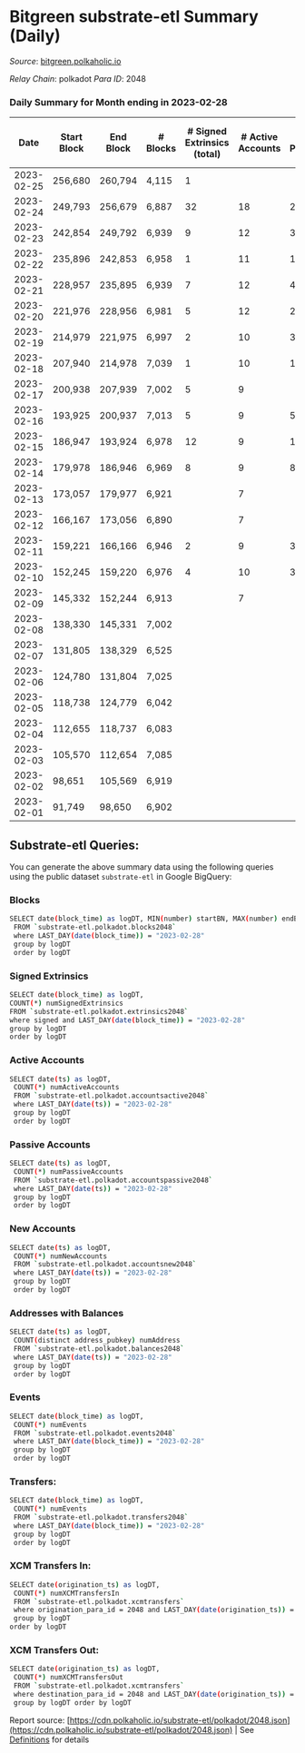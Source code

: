 # Bitgreen substrate-etl Summary (Daily)

_Source_: [bitgreen.polkaholic.io](https://bitgreen.polkaholic.io)

*Relay Chain*: polkadot
*Para ID*: 2048



### Daily Summary for Month ending in 2023-02-28


| Date | Start Block | End Block | # Blocks | # Signed Extrinsics (total) | # Active Accounts | # Passive | # New | # Addresses with Balances | # Events | # Transfers | # XCM Transfers In | # XCM Transfers Out | Issues | 
| ---- | ----------- | --------- | -------- | --------------------------- | ----------------- | --------- | ----- | ------------------------- | -------- | ----------- | ------------------ | ------------------- | ------ |
| 2023-02-25 | 256,680 | 260,794 | 4,115 | 1 |  |  |  |  | 28,855 |   |   |   |  |
| 2023-02-24 | 249,793 | 256,679 | 6,887 | 32 | 18 | 248 | 244 | 778 | 49,122 | 250  |   |   |  |
| 2023-02-23 | 242,854 | 249,792 | 6,939 | 9 | 12 | 301 | 300 | 534 | 48,154 | 301  |   |   |  |
| 2023-02-22 | 235,896 | 242,853 | 6,958 | 1 | 11 | 1 |  | 234 | 45,769 | 1  |   |   |  |
| 2023-02-21 | 228,957 | 235,895 | 6,939 | 7 | 12 | 4 | 2 | 234 | 44,503 | 4  |   |   |  |
| 2023-02-20 | 221,976 | 228,956 | 6,981 | 5 | 12 | 2 | 3 | 232 | 44,378 | 3  |   |   |  |
| 2023-02-19 | 214,979 | 221,975 | 6,997 | 2 | 10 | 3 | 3 | 229 | 45,050 | 3  |   |   |  |
| 2023-02-18 | 207,940 | 214,978 | 7,039 | 1 | 10 | 1 | 1 | 226 | 45,660 | 1  |   |   |  |
| 2023-02-17 | 200,938 | 207,939 | 7,002 | 5 | 9 |  | 1 | 225 | 47,342 | 1  |   |   |  |
| 2023-02-16 | 193,925 | 200,937 | 7,013 | 5 | 9 | 5 | 5 | 224 | 47,444 | 5  |   |   |  |
| 2023-02-15 | 186,947 | 193,924 | 6,978 | 12 | 9 | 11 | 11 | 219 | 49,507 | 11  |   |   |  |
| 2023-02-14 | 179,978 | 186,946 | 6,969 | 8 | 9 | 8 | 8 | 208 | 49,921 | 8  |   |   |  |
| 2023-02-13 | 173,057 | 179,977 | 6,921 |  | 7 |  |  | 200 | 49,437 |   |   |   |  |
| 2023-02-12 | 166,167 | 173,056 | 6,890 |  | 7 |  |  | 200 | 49,154 |   |   |   |  |
| 2023-02-11 | 159,221 | 166,166 | 6,946 | 2 | 9 | 3 | 3 | 200 | 49,628 | 3  |   |   |  |
| 2023-02-10 | 152,245 | 159,220 | 6,976 | 4 | 10 | 3 | 5 | 197 | 50,110 | 6  |   |   |  |
| 2023-02-09 | 145,332 | 152,244 | 6,913 |  | 7 |  |  | 192 | 49,300 |   |   |   |  |
| 2023-02-08 | 138,330 | 145,331 | 7,002 |  |  |  | 4 | 192 |  |   |   |   |  |
| 2023-02-07 | 131,805 | 138,329 | 6,525 |  |  |  |  | 188 |  |   |   |   |  |
| 2023-02-06 | 124,780 | 131,804 | 7,025 |  |  |  | 1 | 188 |  |   |   |   |  |
| 2023-02-05 | 118,738 | 124,779 | 6,042 |  |  |  | 1 | 187 |  |   |   |   |  |
| 2023-02-04 | 112,655 | 118,737 | 6,083 |  |  |  |  | 186 |  |   |   |   |  |
| 2023-02-03 | 105,570 | 112,654 | 7,085 |  |  |  | 6 | 186 |  |   |   |   |  |
| 2023-02-02 | 98,651 | 105,569 | 6,919 |  |  |  | 1 | 180 |  |   |   |   |  |
| 2023-02-01 | 91,749 | 98,650 | 6,902 |  |  |  |  | 179 |  |   |   |   |  |

## Substrate-etl Queries:
You can generate the above summary data using the following queries using the public dataset `substrate-etl` in Google BigQuery:

### Blocks
```bash
SELECT date(block_time) as logDT, MIN(number) startBN, MAX(number) endBN, COUNT(*) numBlocks 
 FROM `substrate-etl.polkadot.blocks2048`  
 where LAST_DAY(date(block_time)) = "2023-02-28" 
 group by logDT 
 order by logDT
```

### Signed Extrinsics
```bash
SELECT date(block_time) as logDT, 
COUNT(*) numSignedExtrinsics 
FROM `substrate-etl.polkadot.extrinsics2048`  
where signed and LAST_DAY(date(block_time)) = "2023-02-28" 
group by logDT 
order by logDT
```

### Active Accounts
```bash
SELECT date(ts) as logDT, 
 COUNT(*) numActiveAccounts 
 FROM `substrate-etl.polkadot.accountsactive2048` 
 where LAST_DAY(date(ts)) = "2023-02-28" 
 group by logDT 
 order by logDT
```

### Passive Accounts
```bash
SELECT date(ts) as logDT, 
 COUNT(*) numPassiveAccounts 
 FROM `substrate-etl.polkadot.accountspassive2048` 
 where LAST_DAY(date(ts)) = "2023-02-28" 
 group by logDT 
 order by logDT
```

### New Accounts
```bash
SELECT date(ts) as logDT, 
 COUNT(*) numNewAccounts 
 FROM `substrate-etl.polkadot.accountsnew2048` 
 where LAST_DAY(date(ts)) = "2023-02-28" 
 group by logDT
 order by logDT
```

### Addresses with Balances
```bash
SELECT date(ts) as logDT,
 COUNT(distinct address_pubkey) numAddress 
 FROM `substrate-etl.polkadot.balances2048` 
 where LAST_DAY(date(ts)) = "2023-02-28" 
 group by logDT 
 order by logDT
```

### Events
```bash
SELECT date(block_time) as logDT, 
 COUNT(*) numEvents 
 FROM `substrate-etl.polkadot.events2048` 
 where LAST_DAY(date(block_time)) = "2023-02-28" 
 group by logDT 
 order by logDT
```

### Transfers:
```bash
SELECT date(block_time) as logDT, 
 COUNT(*) numEvents 
 FROM `substrate-etl.polkadot.transfers2048` 
 where LAST_DAY(date(block_time)) = "2023-02-28" 
 group by logDT 
 order by logDT
```

### XCM Transfers In:
```bash
SELECT date(origination_ts) as logDT, 
 COUNT(*) numXCMTransfersIn 
 FROM `substrate-etl.polkadot.xcmtransfers` 
 where origination_para_id = 2048 and LAST_DAY(date(origination_ts)) = "2023-02-28" 
 group by logDT 
order by logDT
```

### XCM Transfers Out:
```bash
SELECT date(origination_ts) as logDT, 
 COUNT(*) numXCMTransfersOut 
 FROM `substrate-etl.polkadot.xcmtransfers` 
 where destination_para_id = 2048 and LAST_DAY(date(origination_ts)) = "2023-02-28" 
 group by logDT order by logDT
```


Report source: [https://cdn.polkaholic.io/substrate-etl/polkadot/2048.json](https://cdn.polkaholic.io/substrate-etl/polkadot/2048.json) | See [Definitions](/DEFINITIONS.md) for details

